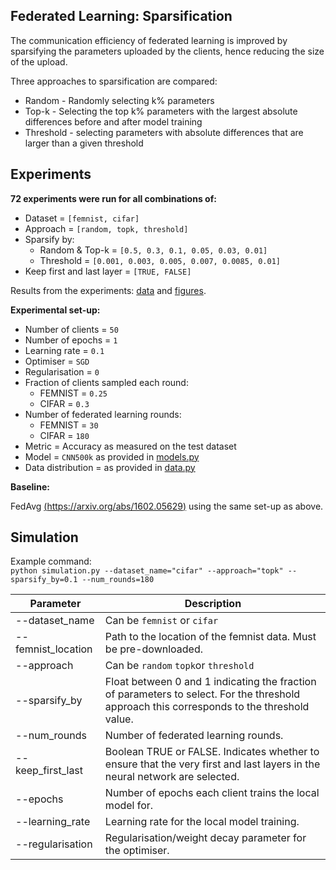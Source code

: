 ## Federated Learning: Sparsification
 
The communication efficiency of federated learning is improved by sparsifying the parameters uploaded by the clients, hence reducing the size of the upload.

Three approaches to sparsification are compared:  

* Random - Randomly selecting k% parameters  
* Top-k - Selecting the top k% parameters with the largest absolute differences before and after model training  
* Threshold - selecting parameters with absolute differences that are larger than a given threshold

## Experiments

**72 experiments were run for all combinations of:**

* Dataset = ``[femnist, cifar]``
* Approach = ``[random, topk, threshold]``
* Sparsify by:
	* Random & Top-k = ``[0.5, 0.3, 0.1, 0.05, 0.03, 0.01]``
	* Threshold = ``[0.001, 0.003, 0.005, 0.007, 0.0085, 0.01]``
* Keep first and last layer = ``[TRUE, FALSE]``

Results from the experiments: [data](results) and [figures](figures).

**Experimental set-up:**

* Number of clients = ``50``
* Number of epochs = ``1``
* Learning rate = ``0.1``
* Optimiser = ``SGD``
* Regularisation = ``0``
* Fraction of clients sampled each round:
	* FEMNIST = ``0.25``
	* CIFAR = ``0.3``
* Number of federated learning rounds:
	* FEMNIST = ``30``
	* CIFAR = ``180``
* Metric = Accuracy as measured on the test dataset
* Model = ``CNN500k`` as provided in [models.py](models.py)
* Data distribution = as provided in [data.py](data.py)

**Baseline:**

FedAvg [(https://arxiv.org/abs/1602.05629)](https://arxiv.org/abs/1602.05629) using the same set-up as above.


## Simulation

Example command:  
``python simulation.py --dataset_name="cifar" --approach="topk" --sparsify_by=0.1 --num_rounds=180``

| Parameter          | Description                                                                                                                                |
|--------------------|--------------------------------------------------------------------------------------------------------------------------------------------|
| --dataset_name     | Can be ``femnist`` or ``cifar``                                                                                                            |
| --femnist_location | Path to the location of the femnist data. Must be pre-downloaded.                                                                          |
| --approach         | Can be ``random`` ``topk``or ``threshold``                                                                                                 |
| --sparsify_by      | Float between 0 and 1 indicating the fraction of parameters to select. For the threshold approach this corresponds to the threshold value. |
| --num_rounds       | Number of federated learning rounds.                                                                                                       |
| --keep_first_last  | Boolean TRUE or FALSE. Indicates whether to ensure that the very first and last layers in the neural network are selected.                 |
| --epochs           | Number of epochs each client trains the local model for.                                                                                   |
| --learning_rate    | Learning rate for the local model training.                                                                                                |
| --regularisation   | Regularisation/weight decay parameter for the optimiser.                                                                                   |

